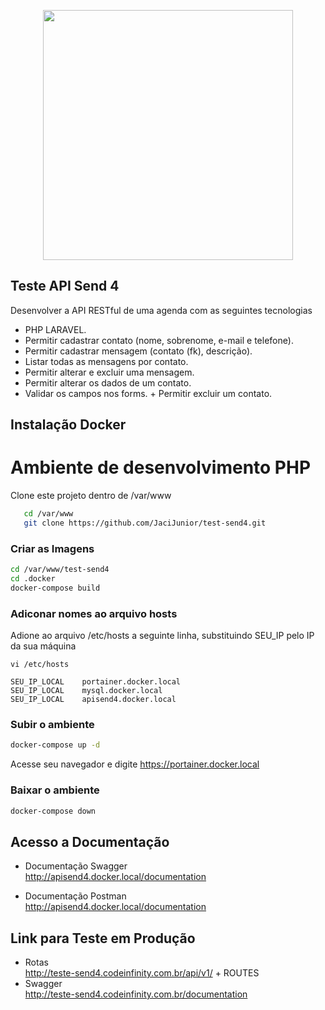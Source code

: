 <p align="center"><img src="https://res.cloudinary.com/dtfbvvkyp/image/upload/v1566331377/laravel-logolockup-cmyk-red.svg" width="400"></p>



## Teste API Send 4

Desenvolver a API RESTful de uma agenda com as seguintes tecnologias
 + PHP LARAVEL. 
 + Permitir cadastrar contato (nome, sobrenome, e-mail e telefone).
 + Permitir cadastrar mensagem (contato (fk), descrição).
 + Listar todas as mensagens por contato.
 + Permitir alterar e excluir uma mensagem.
 + Permitir alterar os dados de um contato.
 + Validar os campos nos forms. + Permitir excluir um contato.

## Instalação Docker
# Ambiente de desenvolvimento PHP

Clone este projeto dentro de /var/www
```sh
   cd /var/www
   git clone https://github.com/JaciJunior/test-send4.git
```

### Criar as Imagens
```sh
cd /var/www/test-send4
cd .docker
docker-compose build
```

### Adiconar nomes ao arquivo hosts
Adione ao arquivo /etc/hosts a seguinte linha, substituindo SEU_IP pelo IP da sua máquina 
```
vi /etc/hosts

SEU_IP_LOCAL    portainer.docker.local
SEU_IP_LOCAL    mysql.docker.local
SEU_IP_LOCAL    apisend4.docker.local
```

### Subir o ambiente
```sh
docker-compose up -d
```

Acesse seu navegador e digite https://portainer.docker.local

### Baixar o ambiente
```sh
docker-compose down

```

##  Acesso a Documentação 

+ Documentação Swagger <br>
http://apisend4.docker.local/documentation

* Documentação Postman <br>
http://apisend4.docker.local/documentation

## Link para Teste em Produção
+ Rotas <br>
http://teste-send4.codeinfinity.com.br/api/v1/ +  ROUTES <br>
+ Swagger <br>
http://teste-send4.codeinfinity.com.br/documentation

